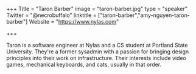 +++
Title = "Taron Barber"
image = "taron-barber.jpg"
type = "speaker"
Twitter = "@necrobuffalo"
linktitle = ["taron-barber","amy-nguyen-taron-barber"]
Website = "https://www.nylas.com"

+++

Taron is a software engineer at Nylas and a CS student at Portland State University. They're a former sysadmin with a passion for bringing design principles into their work on infrastructure. Their interests include video games, mechanical keyboards, and cats, usually in that order.
